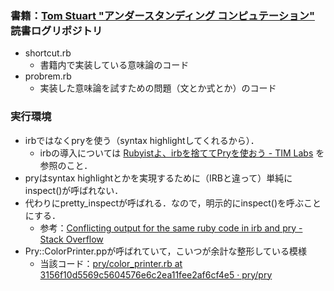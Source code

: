 ### 書籍：[Tom Stuart "アンダースタンディング コンピュテーション"](http://www.oreilly.co.jp/books/9784873116976/) 読書ログリポジトリ
- shortcut.rb
  - 書籍内で実装している意味論のコード
- probrem.rb
  - 実装した意味論を試すための問題（文とか式とか）のコード

### 実行環境
- irbではなくpryを使う（syntax highlightしてくれるから）．
  - irbの導入については [Rubyistよ、irbを捨ててPryを使おう - TIM Labs](http://labs.timedia.co.jp/2011/12/rubyist-should-use-pry.html) を参照のこと．
- pryはsyntax highlightとかを実現するために（IRBと違って）単純にinspect()が呼ばれない．
- 代わりにpretty_inspectが呼ばれる．なので，明示的にinspect()を呼ぶことにする．
  - 参考：[Conflicting output for the same ruby code in irb and pry - Stack Overflow](http://stackoverflow.com/questions/17013948/conflicting-output-for-the-same-ruby-code-in-irb-and-pry)
- Pry::ColorPrinter.ppが呼ばれていて，こいつが余計な整形している模様
  - 当該コード：[pry/color_printer.rb at 3156f10d5569c5604576e6c2ea11fee2af6cf4e5 · pry/pry](https://github.com/pry/pry/blob/3156f10d5569c5604576e6c2ea11fee2af6cf4e5/lib/pry/color_printer.rb)
